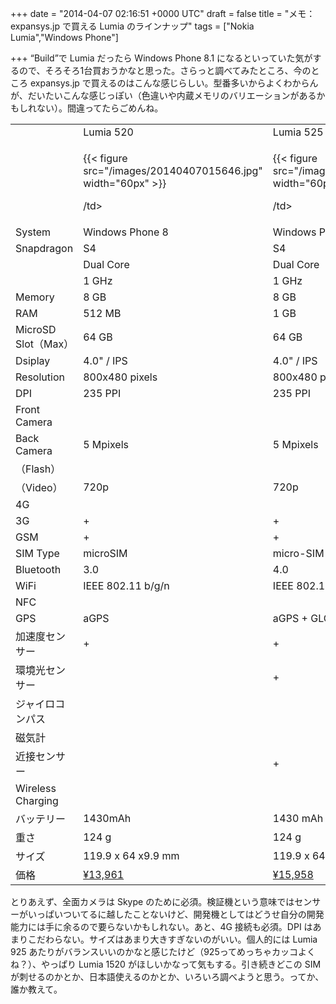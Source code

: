 
+++
date = "2014-04-07 02:16:51 +0000 UTC"
draft = false
title = "メモ： expansys.jp で買える Lumia のラインナップ"
tags = ["Nokia Lumia","Windows Phone"]

+++
“Build”で Lumia だったら Windows Phone 8.1 になるといっていた気がするので、そろそろ1台買おうかなと思った。さらっと調べてみたところ、今のところ expansys.jp で買えるのはこんな感じらしい。型番多いからよくわからんが、だいたいこんな感じっぽい（色違いや内蔵メモリのバリエーションがあるかもしれない）。間違ってたらごめんね。

<table>
    <tbody><tr>
    <td></td>
    <td>Lumia 520</td>
    <td>Lumia 525</td>
    <td>Lumia 925</td>
    <td>Lumia 1020</td>
    <td>Lumia 1320</td>
    <td>Lumia 1520</td>
    </tr>
    <tr>
    <td></td>
    <td>

{{< figure src="/images/20140407015646.jpg" width="60px" >}}

/td>
    <td>

{{< figure src="/images/20140407015737.jpg" width="60px" >}}

/td>
    <td>

{{< figure src="/images/20140407015759.jpg" width="60px" >}}

/td>
    <td>

{{< figure src="/images/20140407015843.jpg" width="60px" >}}

/td>
    <td>

{{< figure src="/images/20140407015922.jpg" width="60px" >}}

/td>
    <td>

{{< figure src="/images/20140407015941.jpg" width="60px" >}}

/td>
    </tr>
    <tr>
    <td>System</td>
    <td>Windows Phone 8</td>
    <td>Windows Phone 8</td>
    <td>Windows Phone 8</td>
    <td>Windows Phone 8</td>
    <td>Windows Phone 8</td>
    <td>Windows Phone 8</td>
    </tr>
    <tr>
    <td>Snapdragon</td>
    <td>S4</td>
    <td>S4</td>
    <td>S4</td>
    <td>S4</td>
    <td>S4</td>
    <td>800</td>
    </tr>
    <tr>
    <td></td>
    <td>Dual Core</td>
    <td>Dual Core</td>
    <td>Dual Core</td>
    <td>Dual Core</td>
    <td>Dual Core</td>
    <td>Quad Core</td>
    </tr>
    <tr>
    <td></td>
    <td>1 GHz</td>
    <td>1 GHz</td>
    <td>1.5 GHz</td>
    <td>1.5 GHz</td>
    <td>1.7 GHz</td>
    <td>2.2 GHz </td>
    </tr>
    <tr>
    <td>Memory</td>
    <td>8 GB </td>
    <td>8 GB</td>
    <td>16 GB</td>
    <td>32GB</td>
    <td>8 GB</td>
    <td>32 GB</td>
    </tr>
    <tr>
    <td>RAM</td>
    <td>512 MB</td>
    <td>1 GB</td>
    <td>1 GB</td>
    <td>2GB</td>
    <td>1 GB</td>
    <td>2 GB</td>
    </tr>
    <tr>
    <td>MicroSD Slot（Max）</td>
    <td>64 GB</td>
    <td>64 GB</td>
    <td></td>
    <td></td>
    <td>64 GB</td>
    <td>64 GB</td>
    </tr>
    <tr>
    <td>Dsiplay</td>
    <td>4.0" / IPS</td>
    <td>4.0" / IPS</td>
    <td>4.5"</td>
    <td>4.5"</td>
    <td>6.0" / IPS LCD</td>
    <td>6.0" / LCD</td>
    </tr>
    <tr>
    <td>Resolution</td>
    <td>800x480 pixels</td>
    <td>800x480 pixels</td>
    <td>1280 x 768</td>
    <td>1280 x 768 pixels</td>
    <td>1280 x 720</td>
    <td>1920 x 1080</td>
    </tr>
    <tr>
    <td>DPI</td>
    <td>235 PPI</td>
    <td>235 PPI</td>
    <td></td>
    <td>334 ppi</td>
    <td>245 ppi</td>
    <td>368 ppi</td>
    </tr>
    <tr>
    <td>Front Camera</td>
    <td></td>
    <td></td>
    <td>1.2 MP</td>
    <td>1.2 Mpixels</td>
    <td>0.3 Mpixels</td>
    <td>1.2 Mpixels</td>
    </tr>
    <tr>
    <td>Back Camera</td>
    <td>5 Mpixels</td>
    <td>5 Mpixels</td>
    <td>8.7 MP</td>
    <td>41 Mpixels</td>
    <td>5 Mpixels</td>
    <td>20 Mpixels</td>
    </tr>
    <tr>
    <td>（Flash）</td>
    <td></td>
    <td></td>
    <td>Dual LED</td>
    <td>Xenon</td>
    <td>LED</td>
    <td>Dual LED</td>
    </tr>
    <tr>
    <td>（Video）</td>
    <td>720p</td>
    <td>720p</td>
    <td></td>
    <td>1080p full HD</td>
    <td></td>
    <td>1080p full HD</td>
    </tr>
    <tr>
    <td>4G</td>
    <td></td>
    <td></td>
    <td>+</td>
    <td>+</td>
    <td>+</td>
    <td>+</td>
    </tr>
    <tr>
    <td>3G</td>
    <td>+</td>
    <td>+</td>
    <td>+</td>
    <td>+</td>
    <td>+</td>
    <td>+</td>
    </tr>
    <tr>
    <td>GSM</td>
    <td>+</td>
    <td>+</td>
    <td>+</td>
    <td>+</td>
    <td>+</td>
    <td>+</td>
    </tr>
    <tr>
    <td>SIM Type</td>
    <td>microSIM</td>
    <td>micro-SIM</td>
    <td>micro-SIM</td>
    <td>micro-SIM</td>
    <td>micro-SIM</td>
    <td>Nano-SIM</td>
    </tr>
    <tr>
    <td>Bluetooth</td>
    <td>3.0</td>
    <td>4.0</td>
    <td>3.0</td>
    <td>3.0</td>
    <td>4.0</td>
    <td>4.0</td>
    </tr>
    <tr>
    <td>WiFi</td>
    <td>IEEE 802.11 b/g/n</td>
    <td>IEEE 802.11 b/g/n</td>
    <td>IEEE 802.11 a/b/g/n</td>
    <td>IEEE 802.11 a/b/g/n / NFC</td>
    <td>IEEE 802.11 b/g/n</td>
    <td>IEEE 802.11 a/ac/b/g/n</td>
    </tr>
    <tr>
    <td>NFC</td>
    <td></td>
    <td></td>
    <td></td>
    <td></td>
    <td></td>
    <td>+</td>
    </tr>
    <tr>
    <td>GPS</td>
    <td>aGPS</td>
    <td>aGPS + GLONASS</td>
    <td>A-GPS, Glonass</td>
    <td>AGPS &amp; GLONASS</td>
    <td>AGPS &amp; GLONASS</td>
    <td>AGPS &amp; GLONASS</td>
    </tr>
    <tr>
    <td>加速度センサー</td>
    <td>+</td>
    <td>+</td>
    <td>+</td>
    <td>+</td>
    <td>+</td>
    <td>+</td>
    </tr>
    <tr>
    <td>環境光センサー</td>
    <td></td>
    <td>+</td>
    <td></td>
    <td>+</td>
    <td>+</td>
    <td>+</td>
    </tr>
    <tr>
    <td>ジャイロコンパス</td>
    <td></td>
    <td></td>
    <td></td>
    <td>+</td>
    <td></td>
    <td>+</td>
    </tr>
    <tr>
    <td>磁気計</td>
    <td></td>
    <td></td>
    <td>+</td>
    <td>+</td>
    <td>+</td>
    <td>+</td>
    </tr>
    <tr>
    <td>近接センサー</td>
    <td></td>
    <td>+</td>
    <td>+</td>
    <td>+</td>
    <td>+</td>
    <td>+</td>
    </tr>
    <tr>
    <td>Wireless Charging</td>
    <td></td>
    <td></td>
    <td></td>
    <td></td>
    <td></td>
    <td>Qi compatible</td>
    </tr>
    <tr>
    <td>バッテリー</td>
    <td>1430mAh</td>
    <td>1430 mAh</td>
    <td>2000 mAh</td>
    <td>2000 mAh</td>
    <td>3400 mAh (Built-in)</td>
    <td>3400 mAh (Built-in)</td>
    </tr>
    <tr>
    <td>重さ</td>
    <td>124 g</td>
    <td>124 g</td>
    <td>139 grams</td>
    <td>158 g</td>
    <td>220 g</td>
    <td>209 g</td>
    </tr>
    <tr>
    <td>サイズ</td>
    <td>119.9 x 64 x9.9 mm</td>
    <td>119.9 x 64 x9.9 mm</td>
    <td>129 x 70.6 x 8.5 mm</td>
    <td>130.4 x 71.4 x 10.4 mm</td>
    <td>164.2 x 85.9 x 9.8 mm</td>
    <td>162.8 x 85.4 x 8.7 mm</td>
    </tr>
    <tr>
    <td>価格</td>
    <td><a href="http://www.expansys.jp/nokia-lumia-520-sim-white-247071/">¥13,961</a></td>
    <td><a href="http://www.expansys.jp/nokia-lumia-525-sim-8gb-orange-257264/">¥15,958</a></td>
    <td><a href="http://www.expansys.jp/nokia-lumia-925-lte-sim-16gb-grey-249890/">¥37,253</a></td>
    <td><a href="http://www.expansys.jp/nokia-lumia-1020-sim-32gb-yellow-251873/">¥50,562</a></td>
    <td><a href="http://www.expansys.jp/nokia-lumia-1320-unlocked-8gb-black-255173/">¥33,770</a></td>
    <td><a href="http://www.expansys.jp/nokia-lumia-1520-unlocked-32gb-red-255179/">¥54,555</a></td>
    </tr>
</tbody></table>とりあえず、全面カメラは Skype のために必須。検証機という意味ではセンサーがいっぱいついてるに越したことないけど、開発機としてはどうせ自分の開発能力には手に余るので要らないかもしれない。あと、4G 接続も必須。DPI はあまりこだわらない。サイズはあまり大きすぎないのがいい。個人的には Lumia 925 あたりがバランスいいのかなと感じたけど（925ってめっちゃカッコよくね？）、やっぱり Lumia 1520 がほしいかなって気もする。引き続きどこの SIM が刺せるのかとか、日本語使えるのかとか、いろいろ調べようと思う。ってか、誰か教えて。 


